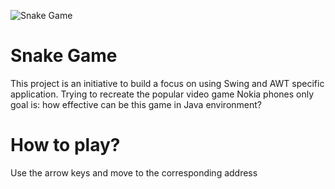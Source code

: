 
![Snake Game](https://cloud.githubusercontent.com/assets/20020612/21989345/89f087c0-dbd8-11e6-8247-584d84e7472c.png)

# Snake Game
This project is an initiative to build a focus on using Swing and AWT specific application. Trying to recreate the popular video game Nokia phones only goal is: how effective can be this game in Java environment?

# How to play?
Use the arrow keys and move to the corresponding address
